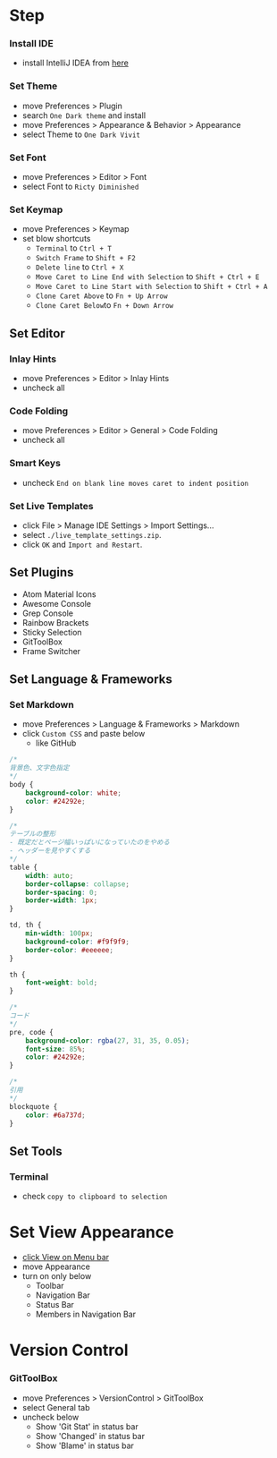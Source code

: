 <!-- START doctoc -->
<!-- END doctoc -->

# Step

### Install IDE

- install IntelliJ IDEA from [here](https://www.jetbrains.com/idea/download/#section=mac)

### Set Theme

- move Preferences > Plugin
- search `One Dark theme` and install
- move Preferences > Appearance & Behavior > Appearance
- select Theme to `One Dark Vivit`

### Set Font

- move Preferences > Editor > Font
- select Font to `Ricty Diminished`

### Set Keymap

- move Preferences > Keymap
- set blow shortcuts
    - `Terminal` to `Ctrl + T`
    - `Switch Frame` to `Shift + F2`
    - `Delete line` to `Ctrl + X`
    - `Move Caret to Line End with Selection` to `Shift + Ctrl + E`
    - `Move Caret to Line Start with Selection` to `Shift + Ctrl + A`
    - `Clone Caret Above` to `Fn + Up Arrow`
    - `Clone Caret Below`to `Fn + Down Arrow`

## Set Editor

### Inlay Hints

- move Preferences > Editor > Inlay Hints
- uncheck all

### Code Folding

- move Preferences > Editor > General > Code Folding
- uncheck all

### Smart Keys

- uncheck `End on blank line moves caret to indent position`

### Set Live Templates

- click File > Manage IDE Settings > Import Settings...
- select `./live_template_settings.zip`.
- click `OK` and `Import and Restart`.

## Set Plugins

- Atom Material Icons
- Awesome Console
- Grep Console
- Rainbow Brackets
- Sticky Selection
- GitToolBox
- Frame Switcher

## Set Language & Frameworks

### Set Markdown

- move Preferences > Language & Frameworks > Markdown
- click `Custom CSS` and paste below
    - like GitHub

```css
/*
背景色、文字色指定
*/
body {
    background-color: white;
    color: #24292e;
}

/*
テーブルの整形 
- 既定だとページ幅いっぱいになっていたのをやめる
- ヘッダーを見やすくする
*/
table {
    width: auto;
    border-collapse: collapse;
    border-spacing: 0;
    border-width: 1px;
}

td, th {
    min-width: 100px;
    background-color: #f9f9f9;
    border-color: #eeeeee;
}

th {
    font-weight: bold;
}

/*
コード
*/
pre, code {
    background-color: rgba(27, 31, 35, 0.05);
    font-size: 85%;
    color: #24292e;
}

/*
引用
*/
blockquote {
    color: #6a737d;
}
```

## Set Tools

### Terminal

- check `copy to clipboard to selection`

# Set View Appearance

- [click View on Menu bar](https://pleiades.io/help/idea/customize-actions-menus-and-toolbars.html#show-hide)
- move Appearance
- turn on only below
    - Toolbar
    - Navigation Bar
    - Status Bar
    - Members in Navigation Bar

# Version Control

### GitToolBox

- move Preferences > VersionControl > GitToolBox
- select General tab
- uncheck below
    - Show 'Git Stat' in status bar
    - Show 'Changed' in status bar
    - Show 'Blame' in status bar 
